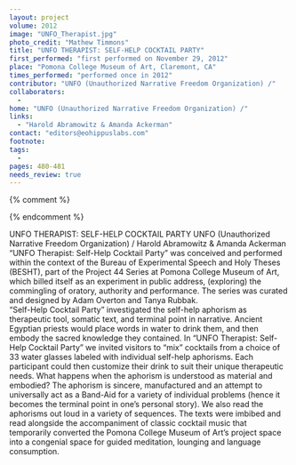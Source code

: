 ```yaml
---
layout: project
volume: 2012
image: "UNFO_Therapist.jpg"
photo_credit: "Mathew Timmons"
title: "UNFO THERAPIST: SELF-HELP COCKTAIL PARTY"
first_performed: "first performed on November 29, 2012"
place: "Pomona College Museum of Art, Claremont, CA"
times_performed: "performed once in 2012"
contributor: "UNFO (Unauthorized Narrative Freedom Organization) /"
collaborators: 
  - 
home: "UNFO (Unauthorized Narrative Freedom Organization) /"
links: 
  - "Harold Abramowitz & Amanda Ackerman"
contact: "editors@eohippuslabs.com"
footnote: 
tags: 
  - 
pages: 480-481
needs_review: true
---
```


{% comment %} 

{% endcomment %}

 UNFO THERAPIST: SELF-HELP COCKTAIL PARTY 
 UNFO (Unauthorized Narrative Freedom Organization) / Harold Abramowitz &amp; Amanda Ackerman 
 “UNFO Therapist: Self-Help Cocktail Party” was conceived and performed within the context of the Bureau of Experimental Speech and Holy Theses (BESHT), part of the Project 44 Series at Pomona College Museum of Art, which billed itself as an experiment in public address, (exploring) the commingling of oratory, authority and performance. The series was curated and designed by Adam Overton and Tanya Rubbak.  
 “Self-Help Cocktail Party” investigated the self-help aphorism as therapeutic tool, somatic text, and terminal point in narrative. Ancient Egyptian priests would place words in water to drink them, and then embody the sacred knowledge they contained. In “UNFO Therapist: Self-Help Cocktail Party” we invited visitors to “mix” cocktails from a choice of 33 water glasses labeled with individual self-help aphorisms. Each participant could then customize their drink to suit their unique therapeutic needs. What happens when the aphorism is understood as material and embodied? The aphorism is sincere, manufactured and an attempt to universally act as a Band-Aid for a variety of individual problems (hence it becomes the terminal point in one’s personal story). We also read the aphorisms out loud in a variety of sequences. The texts were imbibed and read alongside the accompaniment of classic cocktail music that temporarily converted the Pomona College Museum of Art’s project space into a congenial space for guided meditation, lounging and language consumption. 
